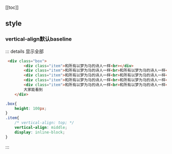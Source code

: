 [[toc]]
## style
### vertical-align默认baseline
::: details 显示全部
```html
 <div class="box">
        <div class="item">和所有以梦为马的诗人一样<br></div>
        <div class="item">和所有以梦为马的诗人一样<br>和所有以梦为马的诗人一样<br></div>
        <div class="item">和所有以梦为马的诗人一样<br>和所有以梦为马的诗人一样<br></div>
        <div class="item">和所有以梦为马的诗人一样<br>和所有以梦为马的诗人一样<br></div>
        <div class="item">和所有以梦为马的诗人一样<br>和所有以梦为马的诗人一样<br>和所有以梦为马的诗人一样<br></div>
        大家能看到
    </div>
```
```css
.box{
    height: 100px;
}
.item{
    /* vertical-align: top; */
    vertical-align: middle;
    display: inline-block;
}
```
:::